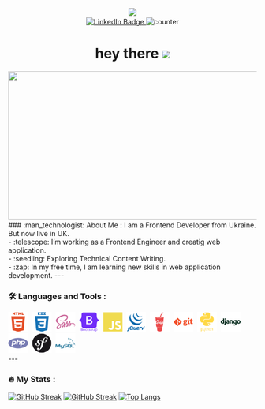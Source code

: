 <div id="header" align="center">
  <img src="https://media.giphy.com/media/M9gbBd9nbDrOTu1Mqx/giphy.gif" width="100"/>
</div>
<div id="badges" align="center">
  <a href="https://www.linkedin.com/in/yevgen-vasilyev-686929165/">
    <img src="https://img.shields.io/badge/LinkedIn-blue?style=for-the-badge&logo=linkedin&logoColor=white" alt="LinkedIn Badge"/>
  </a>
  <img src="https://komarev.com/ghpvc/?username=VasJeni&style=flat-square&color=blue" alt="counter"/>
</div>
<h1 align="center">
  hey there
  <img src="https://media.giphy.com/media/hvRJCLFzcasrR4ia7z/giphy.gif" width="30px"/>
</h1>
<div align="center">
  <img src="https://media.giphy.com/media/dWesBcTLavkZuG35MI/giphy.gif" width="600" height="300"/>
</div>
### :man_technologist: About Me :
I am a Frontend Developer from Ukraine. But now live in UK. <br>
- :telescope: I’m working as a Frontend Engineer and creatig web application. <br>
- :seedling: Exploring Technical Content Writing. <br>
- :zap: In my free time, I am learning new skills in web application development.
---

### :hammer_and_wrench: Languages and Tools :
<div>
  <img src="https://github.com/devicons/devicon/blob/master/icons/html5/html5-plain-wordmark.svg" alt="HTML5" title="HTML5" width="40" height="40"/>&nbsp;
  <img src="https://github.com/devicons/devicon/blob/master/icons/css3/css3-plain-wordmark.svg" alt="CSS3" title="CSS3" width="40" height="40"/>&nbsp;
  <img src="https://github.com/devicons/devicon/blob/master/icons/sass/sass-original.svg" alt="sass" title="sass" width="40" height="40"/>&nbsp;
  <img src="https://github.com/devicons/devicon/blob/master/icons/bootstrap/bootstrap-plain-wordmark.svg" alt="Bootstrap" title="bootstrap" width="40" height="40"/>&nbsp;
  <img src="https://github.com/devicons/devicon/blob/master/icons/javascript/javascript-plain.svg" alt="JavaScript" title="JavaScript" width="40" height="40"/>&nbsp;
  <img src="https://github.com/devicons/devicon/blob/master/icons/jquery/jquery-plain-wordmark.svg" alt="jquery" title="jquery" width="40" height="40"/>&nbsp;
  <img src="https://github.com/devicons/devicon/blob/master/icons/gulp/gulp-plain.svg" alt="GULP" title="GULP" width="40" height="40"/>&nbsp;
  <img src="https://github.com/devicons/devicon/blob/master/icons/git/git-plain-wordmark.svg" alt="GIT" title="GIT" width="40" height="40"/>&nbsp;
  <img src="https://github.com/devicons/devicon/blob/master/icons/python/python-plain-wordmark.svg" alt="python" title="python" width="40" height="40"/>&nbsp;
  <img src="https://github.com/devicons/devicon/blob/master/icons/django/django-plain-wordmark.svg" alt="django" title="django" width="40" height="40"/>&nbsp;
  <img src="https://github.com/devicons/devicon/blob/master/icons/php/php-plain.svg" alt="php" title="php" width="40" height="40"/>&nbsp;
  <img src="https://github.com/devicons/devicon/blob/master/icons/symfony/symfony-original.svg" alt="symfony" title="symfony" width="40" height="40"/>&nbsp;
  <img src="https://github.com/devicons/devicon/blob/master/icons/mysql/mysql-plain-wordmark.svg" alt="MySQL" title="MySQL" width="40" height="40"/>&nbsp;
</div>
---

### :fire: My Stats :
[![GitHub Streak](https://streak-stats.demolab.com/?user=VasJeni)](https://git.io/streak-stats)
[![GitHub Streak](http://github-readme-streak-stats.herokuapp.com?user=VasJeni&theme=dark)](https://git.io/streak-stats)
[![Top Langs](https://github-readme-stats.vercel.app/api/top-langs/?username=VasJeni&layout=compact&theme=vision-friendly-dark)](https://github.com/anuraghazra/github-readme-stats)
